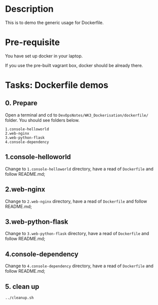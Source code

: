 # Description

This is to demo the generic usage for Dockerfile.

# Pre-requisite

You have set up docker in your laptop.

If you use the pre-built vagrant box, docker should be already there.

# Tasks: Dockerfile demos

## 0. Prepare
Open a terminal and cd to `DevOpsNotes/WK3_Dockerisation/dockerfile/` folder. You should see folders below.
```
1.console-helloworld  
2.web-nginx  
3.web-python-flask  
4.console-dependency
```

## 1.console-helloworld
Change to `1.console-helloworld` directory, have a read of `Dockerfile` and follow README.md;

## 2.web-nginx
Change to `2.web-nginx` directory, have a read of `Dockerfile` and follow README.md;

## 3.web-python-flask 
Change to `3.web-python-flask` directory, have a read of `Dockerfile` and follow README.md;

## 4.console-dependency
Change to `4.console-dependency` directory, have a read of `Dockerfile` and follow README.md;

## 5. clean up
```
../cleanup.sh
```